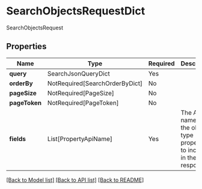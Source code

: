 # SearchObjectsRequestDict

SearchObjectsRequest

## Properties
| Name | Type | Required | Description |
| ------------ | ------------- | ------------- | ------------- |
**query** | SearchJsonQueryDict | Yes |  |
**orderBy** | NotRequired[SearchOrderByDict] | No |  |
**pageSize** | NotRequired[PageSize] | No |  |
**pageToken** | NotRequired[PageToken] | No |  |
**fields** | List[PropertyApiName] | Yes | The API names of the object type properties to include in the response.  |


[[Back to Model list]](../../README.md#models-v1-link) [[Back to API list]](../../README.md#documentation-for-api-endpoints) [[Back to README]](../../README.md)
